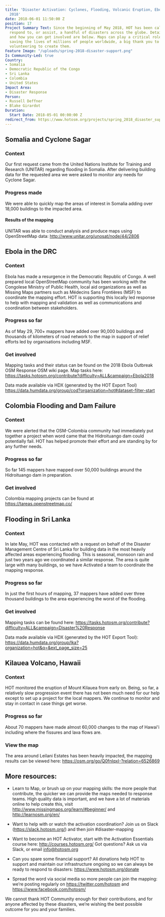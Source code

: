 ```yaml
---
title: 'Disaster Activation: Cyclones, Flooding, Volcanic Eruption, Ebola outbreak
  2018'
date: 2018-06-01 11:50:00 Z
position: 17
Project Summary Text: Since the beginning of May 2018, HOT has been called upon to
  respond to, or assist, a handful of disasters across the globe. Details on the projects,
  and how you can get involved are below. Maps can play a critical role in potentially
  saving the lives of millions of people worldwide, a big thank you to the mappers
  volunteering to create them.
Feature Image: "/uploads/spring-2018-disaster-support.png"
Is Community-Led: true
Country:
- Somalia
- Democratic Republic of the Congo
- Sri Lanka
- Colombia
- United States
Impact Area:
- Disaster Response
Person:
- Russell Deffner
- Blake Girardot
Duration:
  Start Date: 2018-05-01 00:00:00 Z
redirect_from: https://www.hotosm.org/projects/spring_2018_disaster_support
---
```


## Somalia and Cyclone Sagar

### Context
Our first request came from the United Nations Institute for Training and Research (UNITAR) regarding flooding in Somalia. After delivering building data for the requested area we were asked to monitor any needs for Cyclone Sagar.

### Progress made
We were able to quickly map the areas of interest in Somalia adding over 18,000 buildings to the impacted area.

#### Results of the mapping
UNITAR was able to conduct analysis and produce maps using OpenStreetMap data: http://www.unitar.org/unosat/node/44/2806

## Ebola in the DRC

### Context
Ebola has made a resurgence in the Democratic Republic of Congo. A well prepared local OpenStreetMap community has been working with the Congolese Ministry of Public Health, local aid organizations as well as Missing Maps partners such as Médecins Sans Frontières (MSF) to coordinate the mapping effort. HOT is supporting this locally led response to help with mapping and validation as well as communications and coordination between stakeholders.

### Progress so far
As of May 29, 700+ mappers have added over 90,000 buildings and thousands of kilometers of road network to the map in support of relief efforts led by organisations including MSF.

### Get involved
Mapping tasks and their status can be found on the 2018 Ebola Outbreak OSM Response OSM wiki page. Map tasks here: https://tasks.hotosm.org/contribute?difficulty=ALL&campaign=Ebola2018

Data made available via HDX (generated by the HOT Export Tool) https://data.humdata.org/group/cod?organization=hot#dataset-filter-start  

## Colombia Flooding and Dam Failure
### Context
We were alerted that the OSM-Colombia community had immediately put together a project when word came that the Hidroituango dam could potentially fail. HOT has helped promote their effort and are standing by for any further needs.

### Progress so far
So far 145 mappers have mapped over 50,000 buildings around the Hidroituango dam in preparation.

### Get involved
Colombia mapping projects can be found at https://tareas.openstreetmap.co/

## Flooding in Sri Lanka
### Context
In late May, HOT was contacted with a request on behalf of the Disaster Management Centre of Sri Lanka for building data in the most heavily affected areas experiencing flooding. This is seasonal, monsoon rain and just two years ago we coordinated a similar response. The area is quite large with many buildings, so we have Activated a team to coordinate the mapping response.

### Progress so far
In just the first hours of mapping, 37 mappers have added over three thousand buildings to the area experiencing the worst of the flooding.

### Get involved
Mapping tasks can be found here: https://tasks.hotosm.org/contribute?difficulty=ALL&campaign=Disaster%20Response

Data made available via HDX (generated by the HOT Export Tool): https://data.humdata.org/group/lka?organization=hot&q=&ext_page_size=25

## Kilauea Volcano, Hawaii
### Context
HOT monitored the eruption of Mount Kilauea from early on. Being, so far, a relatively slow progression event there has not been much need for our help except to set up a project for the local mappers. We continue to monitor and stay in contact in case things get worse.

### Progress so far
About 70 mappers have made almost 60,000 changes to the map of Hawai'i including where the fissures and lava flows are.

### View the map
The area around Leilani Estates has been heavily impacted, the mapping results can be viewed here: https://osm.org/go/Q0fnIqxI-?relation=6526869

## More resources:

* Learn to Map, or brush up on your mapping skills: the more people that contribute, the quicker we can provide the maps needed to response teams. High quality data is important, and we have a lot of materials online to help create this, visit http://www.missingmaps.org/learn/#beginner/ and http://learnosm.org/en/

* Want to help with or watch the activation coordination? Join us on Slack (https://slack.hotosm.org/) and then join #disaster-mapping

* Want to become an HOT Activator, start with the Activation Essentials course here: http://courses.hotosm.org/
Got questions? Ask us via Slack, or email info@hotosm.org

* Can you spare some financial support? All donations help HOT to support and maintain our infrastructure ongoing so we can always be ready to respond to disasters: https://www.hotosm.org/donate

* Spread the word via social media so more people can join the mapping: we’re posting regularly on https://twitter.com/hotosm and https://www.facebook.com/hotosm/

We cannot thank HOT Community enough for their contributions, and for anyone affected by these disasters, we’re wishing the best possible outcome for you and your families.
